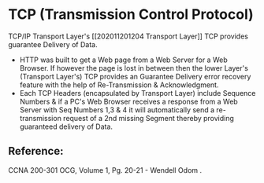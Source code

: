 # TCP \(Transmission Control Protocol\)

TCP/IP Transport Layer's \[\[202011201204 Transport Layer\]\] TCP provides guarantee Delivery of Data.

* HTTP was built to get a  Web page from a Web Server for a Web Browser. If however the page is lost in between then the lower Layer's \(Transport Layer's\) TCP provides an Guarantee Delivery error recovery feature with the help of Re-Transmission & Acknowledgment.
* Each TCP Headers \(encapsulated by Transport Layer\) include Sequence Numbers & if a PC's Web Browser receives a response from a Web Server with Seq Numbers 1,3 & 4 it will automatically send a re-transmission request of a 2nd missing Segment thereby providing guaranteed delivery of Data. 

## Reference:

CCNA 200-301 OCG, Volume 1, Pg. 20-21 - Wendell Odom .

